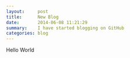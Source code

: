 ```yaml
---
layout:     post
title:      New Blog
date:       2014-06-08 11:21:29
summary:    I have started blogging on GitHub
categories: blog
---
```


Hello World

